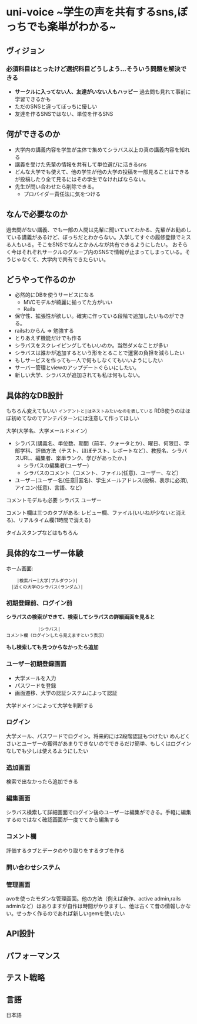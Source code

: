 # uni-voice ~学生の声を共有するsns,ぼっちでも楽単がわかる~

## ヴィジョン

### 必須科目はとったけど選択科目どうしよう...そういう問題を解決できる

- **サークルに入ってない人、友達がいない人もハッピー** 過去問も見れて事前に学習できるかも
- ただのSNSと違ってぼっちに優しい
- 友達を作るSNSではない、単位を作るSNS


## 何ができるのか

- 大学内の講義内容を学生が主体で集めてシラバス以上の真の講義内容を知れる
- 講義を受けた先輩の情報を共有して単位選びに活きるsns
- どんな大学でも使えて、他の学生が他の大学の投稿を一部見ることはできるが投稿したり全て見るにはその学生でなければならない。
- 先生が問い合わせたら削除できる。
  - プロバイダー責任法に気をつける

## なんで必要なのか

過去問がない講義、でも一部の人間は先輩に聞いていてわかる、先輩がお勧めしている講義があるけど、ぼっちだとわからない。入学してすぐの履修登録でミスる人もいる。そこをSNSでなんとかみんなが共有できるようにしたい。
おそらく今はそれぞれサークルのグループ内のSNSで情報が止まってしまっている。そうじゃなくて、大学内で共有できたらいい。

## どうやって作るのか

- 必然的にDBを使うサービスになる
  - MVCモデルが綺麗に揃ってた方がいい
  - Rails
- 保守性、拡張性が欲しい。確実に作っている段階で追加したいものができる。
- railsわからん => 勉強する
- とりあえず機能だけでも作る
- シラバスをスクレイピングしてもいいのか。当然ダメなことが多い
- シラバスは誰かが追加するという形をとることで運営の負担を減らしたい
- もしサービスを作っても一人で何もしなくてもいいようにしたい
- サーバー管理とviewのアップデートぐらいにしたい。
- 新しい大学、シラバスが追加されても私は何もしない。

## 具体的なDB設計

もちろん変えてもいい
`インデントと|はネストみたいなのを表している`
RDB使うのはほぼ初めてなのでアンチパターンには注意して作ってほしい

大学(大学名、大学メールドメイン)

- シラバス(講義名、単位数、期間（前半、クォータとか）、曜日、何限目、学部学科、評価方法（テスト、ほぼテスト、レポートなど）、教授名、シラバスURL、編集者、楽単ランク、学びがあったか、)  
  - シラバスの編集者(ユーザー)  
  - シラバスのコメント（コメント、ファイル(任意)、ユーザー、など）  
- ユーザー(ユーザー名(任意||匿名)、学生メールアドレス(投稿、表示に必須), アイコン(任意)、言語、など)  

コメントモデルも必要
シラバス
ユーザー

コメント欄は三つのタブがある:
レビュー欄、ファイル(いいねが少ないと消える)、リアルタイム欄(1時間で消える)

タイムスタンプなどはもちろん

## 具体的なユーザー体験

ホーム画面:

```
    |検索バー|大学(プルダウン)|   
  |近くの大学のシラバス(ランダム)|  

```

### 初期登録前、ログイン前

**シラバスの検索ができて、検索してシラバスの詳細画面を見ると**
```
			|シラバス|
コメント欄（ログインしたら見えますという表示）
```

**もし検索しても見つからなかったら追加**

### ユーザー初期登録画面

- 大学メールを入力
- パスワードを登録
- 画面遷移、大学の認証システムによって認証

大学ドメインによって大学を判断する

### ログイン

大学メール、パスワードでログイン。将来的には2段階認証もつけたい
めんどくさいとユーザーの獲得があまりできないのでできるだけ簡単、もしくはログインなしでも少しは使えるようにしたい

### 追加画面

検索で出なかったら追加できる

### 編集画面

シラバス検索して詳細画面でログイン後のユーザーは編集ができる。手軽に編集するのではなく確認画面が一度でてから編集する

### コメント欄

評価するタブとデータのやり取りをするタブを作る

### 問い合わせシステム

### 管理画面

avoを使ったモダンな管理画面。他の方法（例えば自作、active admin,rails adminなど）はありますが自作は時間がかりますし、他は古くて昔の情報しかない。せっかく作るのであれば新しいgemを使いたい

## API設計

## パフォーマンス

## テスト戦略

## 言語

日本語